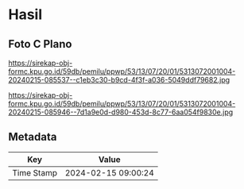 # Hasil

## Foto C Plano

https://sirekap-obj-formc.kpu.go.id/59db/pemilu/ppwp/53/13/07/20/01/5313072001004-20240215-085537--c1eb3c30-b9cd-4f3f-a036-5049ddf79682.jpg

https://sirekap-obj-formc.kpu.go.id/59db/pemilu/ppwp/53/13/07/20/01/5313072001004-20240215-085946--7d1a9e0d-d980-453d-8c77-6aa054f9830e.jpg


## Metadata

| Key        | Value               |
| ---------- | ------------------- |
| Time Stamp | 2024-02-15 09:00:24 |



